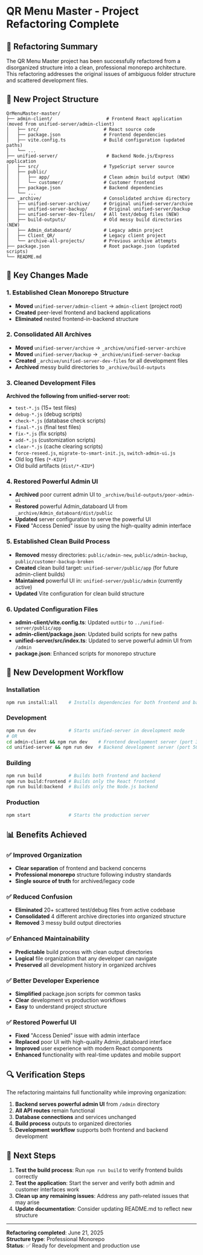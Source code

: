# QR Menu Master - Project Refactoring Complete

## 🎯 **Refactoring Summary**

The QR Menu Master project has been successfully refactored from a disorganized structure into a clean, professional monorepo architecture. This refactoring addresses the original issues of ambiguous folder structure and scattered development files.

## 📁 **New Project Structure**

```
QrMenuMaster-master/
├── admin-client/                    # Frontend React application (moved from unified-server/admin-client)
│   ├── src/                        # React source code
│   ├── package.json                # Frontend dependencies
│   ├── vite.config.ts              # Build configuration (updated paths)
│   └── ...
├── unified-server/                  # Backend Node.js/Express application
│   ├── src/                        # TypeScript server source
│   ├── public/
│   │   ├── app/                    # Clean admin build output (NEW)
│   │   └── customer/               # Customer frontend
│   ├── package.json                # Backend dependencies
│   └── ...
├── _archive/                       # Consolidated archive directory
│   ├── unified-server-archive/     # Original unified-server/archive
│   ├── unified-server-backup/      # Original unified-server/backup
│   ├── unified-server-dev-files/   # All test/debug files (NEW)
│   ├── build-outputs/              # Old messy build directories (NEW)
│   ├── Admin_databoard/            # Legacy admin project
│   ├── Client_QR/                  # Legacy client project
│   └── archive-all-projects/       # Previous archive attempts
├── package.json                    # Root package.json (updated scripts)
└── README.md
```

## 🔧 **Key Changes Made**

### **1. Established Clean Monorepo Structure**
- **Moved** `unified-server/admin-client` → `admin-client` (project root)
- **Created** peer-level frontend and backend applications
- **Eliminated** nested frontend-in-backend structure

### **2. Consolidated All Archives**
- **Moved** `unified-server/archive` → `_archive/unified-server-archive`
- **Moved** `unified-server/backup` → `_archive/unified-server-backup`
- **Created** `_archive/unified-server-dev-files` for all development files
- **Archived** messy build directories to `_archive/build-outputs`

### **3. Cleaned Development Files**
**Archived the following from unified-server root:**
- `test-*.js` (15+ test files)
- `debug-*.js` (debug scripts)
- `check-*.js` (database check scripts)
- `final-*.js` (final test files)
- `fix-*.js` (fix scripts)
- `add-*.js` (customization scripts)
- `clear-*.js` (cache clearing scripts)
- `force-reseed.js`, `migrate-to-smart-init.js`, `switch-admin-ui.js`
- Old log files (`*-KIU*`)
- Old build artifacts (`dist/*-KIU*`)

### **4. Restored Powerful Admin UI**
- **Archived** poor current admin UI to `_archive/build-outputs/poor-admin-ui`
- **Restored** powerful Admin_databoard UI from `_archive/Admin_databoard/dist/public`
- **Updated** server configuration to serve the powerful UI
- **Fixed** "Access Denied" issue by using the high-quality admin interface

### **5. Established Clean Build Process**
- **Removed** messy directories: `public/admin-new`, `public/admin-backup`, `public/customer-backup-broken`
- **Created** clean build target: `unified-server/public/app` (for future admin-client builds)
- **Maintained** powerful UI in: `unified-server/public/admin` (currently active)
- **Updated** Vite configuration for clean build structure

### **6. Updated Configuration Files**
- **admin-client/vite.config.ts**: Updated `outDir` to `../unified-server/public/app`
- **admin-client/package.json**: Updated build scripts for new paths
- **unified-server/src/index.ts**: Updated to serve powerful admin UI from `/admin`
- **package.json**: Enhanced scripts for monorepo structure

## 🚀 **New Development Workflow**

### **Installation**
```bash
npm run install:all    # Installs dependencies for both frontend and backend
```

### **Development**
```bash
npm run dev            # Starts unified-server in development mode
# OR
cd admin-client && npm run dev    # Frontend development server (port 3001)
cd unified-server && npm run dev  # Backend development server (port 5000)
```

### **Building**
```bash
npm run build          # Builds both frontend and backend
npm run build:frontend # Builds only the React frontend
npm run build:backend  # Builds only the Node.js backend
```

### **Production**
```bash
npm start              # Starts the production server
```

## 📊 **Benefits Achieved**

### **✅ Improved Organization**
- **Clear separation** of frontend and backend concerns
- **Professional monorepo** structure following industry standards
- **Single source of truth** for archived/legacy code

### **✅ Reduced Confusion**
- **Eliminated** 20+ scattered test/debug files from active codebase
- **Consolidated** 4 different archive directories into organized structure
- **Removed** 3 messy build output directories

### **✅ Enhanced Maintainability**
- **Predictable** build process with clean output directories
- **Logical** file organization that any developer can navigate
- **Preserved** all development history in organized archives

### **✅ Better Developer Experience**
- **Simplified** package.json scripts for common tasks
- **Clear** development vs production workflows
- **Easy** to understand project structure

### **✅ Restored Powerful UI**
- **Fixed** "Access Denied" issue with admin interface
- **Replaced** poor UI with high-quality Admin_databoard interface
- **Improved** user experience with modern React components
- **Enhanced** functionality with real-time updates and mobile support

## 🔍 **Verification Steps**

The refactoring maintains full functionality while improving organization:

1. **Backend serves powerful admin UI** from `/admin` directory
2. **All API routes** remain functional
3. **Database connections** and services unchanged
4. **Build process** outputs to organized directories
5. **Development workflow** supports both frontend and backend development

## 📝 **Next Steps**

1. **Test the build process**: Run `npm run build` to verify frontend builds correctly
2. **Test the application**: Start the server and verify both admin and customer interfaces work
3. **Clean up any remaining issues**: Address any path-related issues that may arise
4. **Update documentation**: Consider updating README.md to reflect new structure

---

**Refactoring completed**: June 21, 2025  
**Structure type**: Professional Monorepo  
**Status**: ✅ Ready for development and production use
